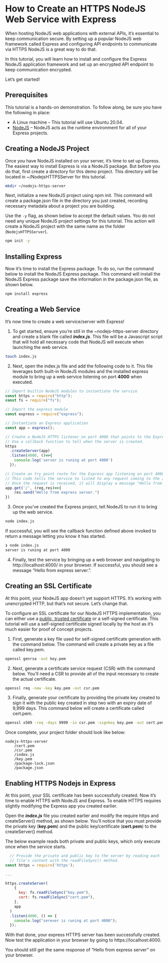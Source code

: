 # How to Create an HTTPS NodeJS Web Service with Express

When hosting NodeJS web applications with external APIs, it’s essential to keep communication secure. By setting up a popular NodeJS web framework called Express and configuring API endpoints to communicate via HTTPS NodeJS is a great way to do that.

In this tutorial, you will learn how to install and configure the Express NodeJS application framework and set up an encrypted API endpoint to keep communication encrypted.

Let’s get started!

## Prerequisites

This tutorial is a hands-on demonstration. To follow along, be sure you have the following in place:

- A Linux machine – This tutorial will use Ubuntu 20.04.
- [NodeJS](https://nodejs.org/en/) – NodeJS acts as the runtime environment for all of your Express projects.

## Creating a NodeJS Project

Once you have NodeJS installed on your server, it’s time to set up Express. The easiest way to install Express is via a NodeJS package. But before you do that, first create a directory for this demo project. This directory will be located in ~/NodejsHTTPSServer for this tutorial.

```bash
mkdir ~/nodejs-https-server
```

Next, initialize a new NodeJS project using npm init. This command will create a package.json file in the directory you just created, recording necessary metadata about a project you are building.

Use the `-y` flag, as shown below to accept the default values. You do not need any unique NodeJS project settings for this tutorial. This action will create a NodeJS project with the same name as the folder (`NodejsHTTPSServer`).

```bash
npm init -y
```

## Installing Express

Now it’s time to install the Express package. To do so, run the command below to install the NodeJS Express package. This command will install the NodeJS Express package save the information in the package.json file, as shown below.

```bash
npm install express
```

## Creating a Web Service

It’s now time to create a web service/server with Express!

1. To get started, ensure you’re still in the ~nodejs-https-server directory and create a blank file called ***index.js***. This file will be a Javascript script that will hold all necessary code that NodeJS will execute when launching the web service.

```bash
touch index.js
```

2. Next, open the index.js file and add the following code to it. This file leverages both built-in NodeJS modules and the installed express module to bring up a web service listening on port **4000** when executed.

```javascript
// Import builtin NodeJS modules to instantiate the service
const https = require("http");
const fs = require("fs");

// Import the express module
const express = require("express");

// Instantiate an Express application
const app = express();

// Create a NodeJS HTTPS listener on port 4000 that points to the Express app
// Use a callback function to tell when the server is created.
https
  .createServer(app)
  .listen(4000, ()=>{
    console.log('server is runing at port 4000')
  });

// Create an try point route for the Express app listening on port 4000.
// This code tells the service to listed to any request coming to the / route.
// Once the request is received, it will display a message "Hello from express server."
app.get('/', (req,res)=>{
    res.send("Hello from express server.")
})
```

3. Once you’ve created the Express project, tell NodeJS to run it to bring up the web service.

```bash
node index.js
```

If successful, you will see the callback function defined above invoked to return a message letting you know it has started.
```bash
❯ node index.js
server is runing at port 4000
```

4. Finally, test the service by bringing up a web browser and navigating to http://localhost:4000/ in your browser. If successful, you should see a message “Hello from express server.”.

## Creating an SSL Certificate

At this point, your NodeJS app doesn’t yet support HTTPS. It’s working with unencrypted HTTP, but that’s not secure. Let’s change that.

To configure an SSL certificate for our NodeJS HTTPS implementation, you can either use a [public, trusted certificate](https://www.ssl.com/faqs/what-is-a-certificate-authority/) or a self-signed certificate. This tutorial will use a self-signed certificate signed locally by the host as it’s much easier for proof of concept projects.

1. First, generate a key file used for self-signed certificate generation with the command below. The command will create a private key as a file called key.pem.

```bash
openssl genrsa -out key.pem
```

2. Next, generate a certificate service request (CSR) with the command below. You’ll need a CSR to provide all of the input necessary to create the actual certificate.

```bash
openssl req -new -key key.pem -out csr.pem
```

3. Finally, generate your certificate by providing the private key created to sign it with the public key created in step two with an expiry date of 9,999 days. This command below will create a certificate called cert.pem.

```bash
openssl x509 -req -days 9999 -in csr.pem -signkey key.pem -out cert.pem
```

Once complete, your project folder should look like below:

```directory
nodejs-https-server
	/cert.pem
	/csr.pem
	/index.js
	/key.pem
	/package-lock.json
	/package.json
```

## Enabling HTTPS Nodejs in Express

At this point, your SSL certificate has been successfully created. Now it’s time to enable HTTPS with NodeJS and Express. To enable HTTPS requires slightly modifying the Express app you created earlier. 

Open the ***index.js*** file you created earlier and modify the require https and createServer() method, as shown below. You’ll notice that you must provide the private key (**key.pem**) and the public key/certificate (**cert.pem**) to the createServer() method.

The below example reads both private and public keys, which only execute once when the service starts.

```javascript
  // Provide the private and public key to the server by reading each
  // file's content with the readFileSync() method.
const https = require('https');

...

https.createServer(
    {
      key: fs.readFileSync("key.pem"),
      cert: fs.readFileSync("cert.pem"),
    },
    app
  )
  .listen(4000, () => {
    console.log("serever is runing at port 4000");
  });
```

With that done, your express HTTPS server has been successfully created. Now test the application in your browser by going to https://localhost:4000.

You should still get the same response of “Hello from express server” on your browser.
